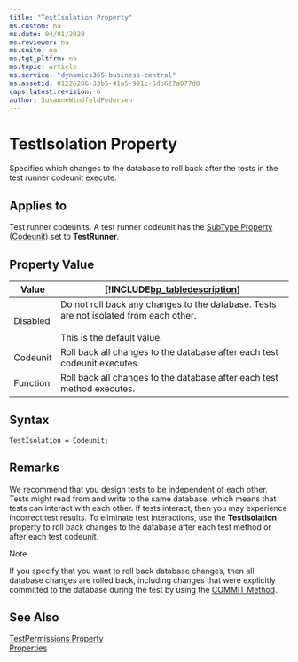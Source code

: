```yaml
---
title: "TestIsolation Property"
ms.custom: na
ms.date: 04/01/2020
ms.reviewer: na
ms.suite: na
ms.tgt_pltfrm: na
ms.topic: article
ms.service: "dynamics365-business-central"
ms.assetid: 01226286-33b5-41a5-991c-5db627a077d8
caps.latest.revision: 6
author: SusanneWindfeldPedersen
---
```


 

# TestIsolation Property
Specifies which changes to the database to roll back after the tests in the test runner codeunit execute.  
  
## Applies to  
 Test runner codeunits. A test runner codeunit has the [SubType Property \(Codeunit\)](devenv-subtype-property-codeunit.md) set to **TestRunner**.   
  
## Property Value  
  
|Value|[!INCLUDE[bp_tabledescription](../includes/bp_tabledescription_md.md)]|  
|-----------|---------------------------------------|  
|Disabled|Do not roll back any changes to the database. Tests are not isolated from each other.<br/><br /> This is the default value.|  
|Codeunit|Roll back all changes to the database after each test codeunit executes.|  
|Function|Roll back all changes to the database after each test method executes.|  
 
## Syntax
```
TestIsolation = Codeunit;
```

## Remarks  
We recommend that you design tests to be independent of each other. Tests might read from and write to the same database, which means that tests can interact with each other. If tests interact, then you may experience incorrect test results. To eliminate test interactions, use the **TestIsolation** property to roll back changes to the database after each test method or after each test codeunit.  
  
> [!NOTE]  
>  If you specify that you want to roll back database changes, then all database changes are rolled back, including changes that were explicitly committed to the database during the test by using the [COMMIT Method](../methods-auto/database/database-commit-method.md).  

## See Also  
[TestPermissions Property](devenv-testpermissions-property.md)  
[Properties](devenv-properties.md)
<!-- 
[How to: Create a Test Runner Codeunit](How-to--Create-a-Test-Runner-Codeunit.md)   
[Testing the Application](Testing-the-Application.md)
-->